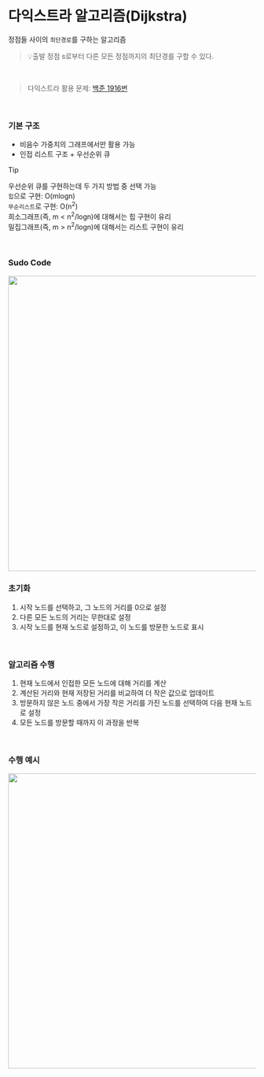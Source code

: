 # 다익스트라 알고리즘(Dijkstra)
정점들 사이의 `최단경로`를 구하는 알고리즘<br/>
> 💡출발 정점 s로부터 다른 모든 정점까지의 최단경를 구할 수 있다.<br/>
<br/>

> 다익스트라 활용 문제: [백준 1916번](https://github.com/jmKim02/ComputerNetworking_A-Top-Down-Approach/blob/main/Chapter%201%20/1.0%20%EC%BB%B4%ED%93%A8%ED%84%B0%20%EB%84%A4%ED%8A%B8%EC%9B%8C%ED%81%AC%EC%99%80%20%EC%9D%B8%ED%84%B0%EB%84%B7.md)

<br/>

### 기본 구조
- 비음수 가중치의 그래프에서만 활용 가능
- 인접 리스트 구조 + 우선순위 큐
> [!TIP]
> 우선순위 큐를 구현하는데 두 가지 방법 중 선택 가능<br/>
> `힙`으로 구현: O(mlogn)<br/>
> `무순리스트`로 구현: O(n<sup>2</sup>)<br/>
> 희소그래프(즉, m < n<sup>2</sup>/logn)에 대해서는 힙 구현이 유리<br/>
> 밀집그래프(즉, m > n<sup>2</sup>/logn)에 대해서는 리스트 구현이 유리<br/>

<br/>

### Sudo Code

<p align="center"><img width="600" src="https://github.com/jmKim02/Algorithm-problem-solving/assets/174222202/7a7519d5-7b9e-4b27-acc3-01d79b599285">

<br/>

### 초기화
1. 시작 노드를 선택하고, 그 노드의 거리를 0으로 설정
2. 다른 모든 노드의 거리는 무한대로 설정
3. 시작 노드를 현재 노드로 설정하고, 이 노드를 방문한 노드로 표시

<br/>

### 알고리즘 수행
1. 현재 노드에서 인접한 모든 노드에 대해 거리를 계산
2. 계산된 거리와 현재 저장된 거리를 비교하여 더 작은 값으로 업데이트
3. 방문하지 않은 노드 중에서 가장 작은 거리를 가진 노드를 선택하여 다음 현재 노드로 설정
4. 모든 노드를 방문할 때까지 이 과정을 반복

<br/>

### 수행 예시

<p align="center"><img width="600" src="https://github.com/jmKim02/Algorithm-problem-solving/assets/174222202/fac32d8a-12a7-42a9-950a-a80af3225d71">

<br/>
